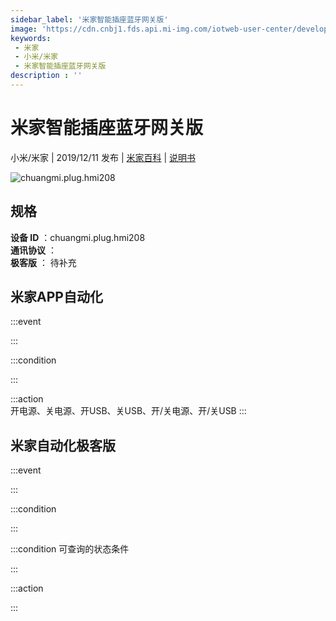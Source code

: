 ```yaml
---
sidebar_label: '米家智能插座蓝牙网关版'
image: 'https://cdn.cnbj1.fds.api.mi-img.com/iotweb-user-center/developer_1679047613987q71ZQW2a.png?GalaxyAccessKeyId=AKVGLQWBOVIRQ3XLEW&Expires=9223372036854775807&Signature=etsboIodF+p/lPcf9d8BeyozEDc='
keywords: 
 - 米家
 - 小米/米家
 - 米家智能插座蓝牙网关版
description : ''
---
```

# 米家智能插座蓝牙网关版

小米/米家 | 2019/12/11 发布 | [米家百科](https://home.mi.com/webapp/content/baike/product/index.html?model=chuangmi.plug.hmi208) | [说明书](https://home.mi.com/views/introduction.html?model=chuangmi.plug.hmi208&region=cn)

![chuangmi.plug.hmi208](https://cdn.cnbj1.fds.api.mi-img.com/iotweb-user-center/developer_1679047613987q71ZQW2a.png?GalaxyAccessKeyId=AKVGLQWBOVIRQ3XLEW&Expires=9223372036854775807&Signature=etsboIodF+p/lPcf9d8BeyozEDc=)

## 规格  
> 
**设备 ID** ：chuangmi.plug.hmi208  
**通讯协议** ：  
**极客版**  ： 待补充 


## 米家APP自动化  

:::event  

:::

:::condition  

:::

:::action   
开电源、关电源、开USB、关USB、开/关电源、开/关USB
:::

## 米家自动化极客版  

:::event  

:::

:::condition  

:::

:::condition 可查询的状态条件  

:::

:::action  

:::

        
